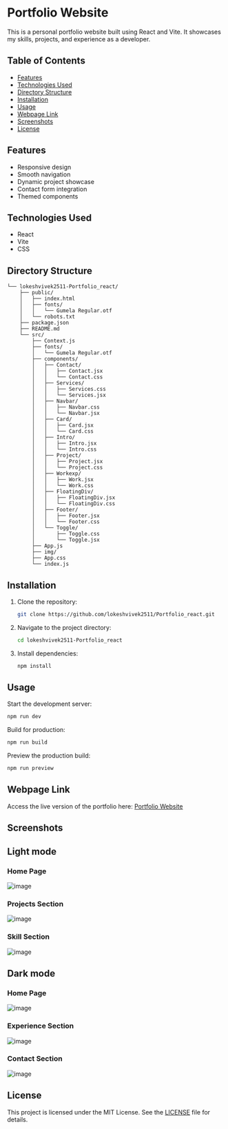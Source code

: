 # Portfolio Website

This is a personal portfolio website built using React and Vite. It showcases my skills, projects, and experience as a developer.

## Table of Contents

- [Features](#features)
- [Technologies Used](#technologies-used)
- [Directory Structure](#directory-structure)
- [Installation](#installation)
- [Usage](#usage)
- [Webpage Link](#webpage-link)
- [Screenshots](#screenshots)
- [License](#license)

## Features

- Responsive design
- Smooth navigation
- Dynamic project showcase
- Contact form integration
- Themed components

## Technologies Used

- React
- Vite
- CSS

## Directory Structure

```
└── lokeshvivek2511-Portfolio_react/
    ├── public/
    │   ├── index.html
    │   ├── fonts/
    │   │   └── Gumela Regular.otf
    │   └── robots.txt
    ├── package.json
    ├── README.md
    └── src/
        ├── Context.js
        ├── fonts/
        │   └── Gumela Regular.otf
        ├── components/
        │   ├── Contact/
        │   │   ├── Contact.jsx
        │   │   └── Contact.css
        │   ├── Services/
        │   │   ├── Services.css
        │   │   └── Services.jsx
        │   ├── Navbar/
        │   │   ├── Navbar.css
        │   │   └── Navbar.jsx
        │   ├── Card/
        │   │   ├── Card.jsx
        │   │   └── Card.css
        │   ├── Intro/
        │   │   ├── Intro.jsx
        │   │   └── Intro.css
        │   ├── Project/
        │   │   ├── Project.jsx
        │   │   └── Project.css
        │   ├── Workexp/
        │   │   ├── Work.jsx
        │   │   └── Work.css
        │   ├── FloatingDiv/
        │   │   ├── FloatingDiv.jsx
        │   │   └── FloatingDiv.css
        │   ├── Footer/
        │   │   ├── Footer.jsx
        │   │   └── Footer.css
        │   └── Toggle/
        │       ├── Toggle.css
        │       └── Toggle.jsx
        ├── App.js
        ├── img/
        ├── App.css
        └── index.js
```

## Installation

1. Clone the repository:
   ```bash
   git clone https://github.com/lokeshvivek2511/Portfolio_react.git
   ```
2. Navigate to the project directory:
   ```bash
   cd lokeshvivek2511-Portfolio_react
   ```
3. Install dependencies:
   ```bash
   npm install
   ```

## Usage

Start the development server:
```bash
npm run dev
```

Build for production:
```bash
npm run build
```

Preview the production build:
```bash
npm run preview
```

## Webpage Link

Access the live version of the portfolio here: [Portfolio Website](https://lokeshwaran-portfolio.netlify.app/)

## Screenshots
## Light mode
### Home Page
![image](https://github.com/user-attachments/assets/dff31703-74cf-4a48-8844-ea45bd16898e)


### Projects Section
![image](https://github.com/user-attachments/assets/4e972c34-c788-456b-ba76-5b0161f372c6)


### Skill Section
![image](https://github.com/user-attachments/assets/03f4d629-4751-4139-a1a5-eff44dffa0cd)


## Dark mode
### Home Page
![image](https://github.com/user-attachments/assets/742a79ce-55ee-4225-b97b-19f3c79f05c0)


### Experience Section
![image](https://github.com/user-attachments/assets/d78f7947-131a-4220-a895-e68d73542477)

### Contact Section
![image](https://github.com/user-attachments/assets/6cf1dbd0-d3bb-41b3-bd11-5814319b621a)


## License

This project is licensed under the MIT License. See the [LICENSE](LICENSE) file for details.
